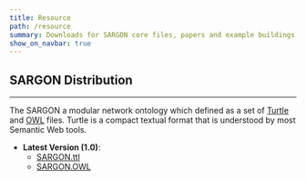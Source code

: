 ```yaml
---
title: Resource
path: /resource
summary: Downloads for SARGON core files, papers and example buildings
show_on_navbar: true
---
```


## SARGON Distribution
---

The SARGON a modular network ontology which defined as a set of [Turtle][3] and [OWL][4] files.
Turtle is a compact textual format that is understood by most Semantic Web tools.


- **Latest Version (1.0)**:
   - [SARGON.ttl][1]
   - [SARGON.OWL][2]




[1]: ontologies/Sargon.ttl
[2]: ontologies/Sargon.owl
[3]: https://www.w3.org/TR/turtle/
[4]: https://www.w3.org/OWL/
